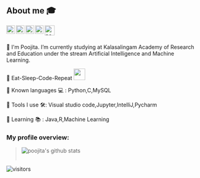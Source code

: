 

## About me :mortar_board:
<a href="https://twitter.com/Poojita23">
  <img align="left" alt="poojita ketepalli | Twitter" width="22px" src="https://github.com/poojitaketepalli/poojitaketepalli/blob/master/icons/twitter.png" />
</a>
<a href="https://www.linkedin.com/in/poojitaketepalli/">
  <img align="left" alt="poojita's LinkdeIN" width="22px" src="https://github.com/poojitaketepalli/poojitaketepalli/blob/master/icons/linkedin.png" />
</a>
<a href="https://t.me/PoojitaKetepalli">
  <img align="left" alt="poojita's Telegram" width="22px" src="https://github.com/poojitaketepalli/poojitaketepalli/blob/master/icons/telegram.png" />
</a>
<a href="https://www.hackerrank.com/poojitakkr">
  <img align="left" alt="poojita's Hackerrank" width="22px" src="https://github.com/poojitaketepalli/poojitaketepalli/blob/master/icons/hackerrank%20icon.png" />
</a>
<a href="mailto:poojita2309@gmail.com">
  <img align="left" alt="poojita| Gmail" width="26px" src="https://github.com/poojitaketepalli/poojitaketepalli/blob/master/icons/gmail.png" />
 </a>
<br />
<br />

  :pushpin: I'm Poojita. I’m currently studying at Kalasalingam Academy of Research and Education under the stream Artificial Intelligence and Machine Learning.        
  
  :pushpin: Eat-Sleep-Code-Repeat  <img src="https://media.giphy.com/media/WUlplcMpOCEmTGBtBW/giphy.gif" width="30">     
  
  :pushpin: Known languages :computer: : Python,C,MySQL
  
  :pushpin: Tools I use 🛠️: Visual studio code,Jupyter,IntelliJ,Pycharm
  
  :pushpin: Learning :books: : Java,R,Machine Learning

<div><h3>My profile overview: </h3></div>

> ![poojita's github stats](https://github-readme-stats.vercel.app/api?username=poojitaketepalli&show_icons=true)
> <br />
> <br />


 ![visitors](https://visitor-badge.laobi.icu/badge?page_id=poojitaketepalli.poojitaketepalli)
